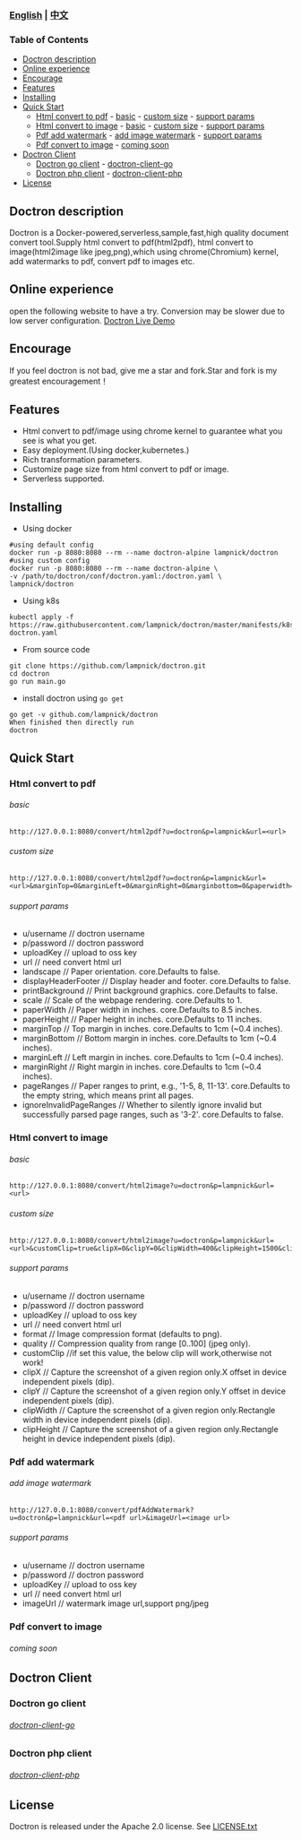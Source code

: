 ### [English](README.md) | [中文](README_ZH.md)

### Table of Contents

- [Doctron description](#doctron-description)
- [Online experience](#online-experience)
- [Encourage](#encourage)
- [Features](#features)
- [Installing](#installing)
- [Quick Start](#quick-start)
  - [Html convert to pdf](#html-convert-to-pdf)
        - [basic](#basic)
        - [custom size](#custom-size)
        - [support params](#support-params)
  - [Html convert to image](#html-convert-to-image)
        - [basic](#basic-1)
        - [custom size](#custom-size-1)
        - [support params](#support-params-1)
  - [Pdf add watermark](#pdf-add-watermark)
        - [add image watermark](#add-image-watermark)
        - [support params](#support-params-2)
  - [Pdf convert to image](#pdf-convert-to-image)
        - [coming soon](#coming-soon)
- [Doctron Client](#doctron-client)
  - [Doctron go client](#doctron-go-client)
        - [doctron-client-go](#doctron-client-go)
  - [Doctron php client](#doctron-php-client)
        - [doctron-client-php](#doctron-client-php)
- [License](#license)
## Doctron description
Doctron is a Docker-powered,serverless,sample,fast,high quality document convert tool.Supply html convert to pdf(html2pdf), html convert to image(html2image like jpeg,png),which using chrome(Chromium) kernel, add watermarks to pdf, convert pdf to images etc.

## Online experience
open the following website to have a try. Conversion may be slower due to low server configuration.
[Doctron Live Demo](http://doctron.lampnick.com)

## Encourage
If you feel doctron is not bad, give me a star and fork.Star and fork is my greatest encouragement！

## Features
- Html convert to pdf/image using chrome kernel to guarantee what you see is what you get.
- Easy deployment.(Using docker,kubernetes.)
- Rich transformation parameters.
- Customize page size from html convert to pdf or image.
- Serverless supported.

## Installing
- Using docker
```
#using default config
docker run -p 8080:8080 --rm --name doctron-alpine lampnick/doctron  
#using custom config
docker run -p 8080:8080 --rm --name doctron-alpine \
-v /path/to/doctron/conf/doctron.yaml:/doctron.yaml \
lampnick/doctron  
```
- Using k8s
```
kubectl apply -f https://raw.githubusercontent.com/lampnick/doctron/master/manifests/k8s-doctron.yaml
```
- From source code
```
git clone https://github.com/lampnick/doctron.git
cd doctron
go run main.go 
```

- install doctron using `go get` 
```
go get -v github.com/lampnick/doctron
When finished then directly run
doctron
```

## Quick Start
### Html convert to pdf
###### basic
```
http://127.0.0.1:8080/convert/html2pdf?u=doctron&p=lampnick&url=<url>  
```
###### custom size
```
http://127.0.0.1:8080/convert/html2pdf?u=doctron&p=lampnick&url=<url>&marginTop=0&marginLeft=0&marginRight=0&marginbottom=0&paperwidth=4.1  
```
###### support params
- u/username // doctron username
- p/password // doctron password
- uploadKey // upload to oss key
- url // need convert html url
- landscape // Paper orientation. core.Defaults to false.
- displayHeaderFooter // Display header and footer. core.Defaults to false.
- printBackground // Print background graphics. core.Defaults to false.
- scale // Scale of the webpage rendering. core.Defaults to 1.
- paperWidth // Paper width in inches. core.Defaults to 8.5 inches.
- paperHeight // Paper height in inches. core.Defaults to 11 inches.
- marginTop // Top margin in inches. core.Defaults to 1cm (~0.4 inches).
- marginBottom // Bottom margin in inches. core.Defaults to 1cm (~0.4 inches).
- marginLeft // Left margin in inches. core.Defaults to 1cm (~0.4 inches).
- marginRight // Right margin in inches. core.Defaults to 1cm (~0.4 inches).
- pageRanges // Paper ranges to print, e.g., '1-5, 8, 11-13'. core.Defaults to the empty string, which means print all pages.
- ignoreInvalidPageRanges // Whether to silently ignore invalid but successfully parsed page ranges, such as '3-2'. core.Defaults to false.

### Html convert to image
###### basic
```
http://127.0.0.1:8080/convert/html2image?u=doctron&p=lampnick&url=<url>  
```
###### custom size
```
http://127.0.0.1:8080/convert/html2image?u=doctron&p=lampnick&url=<url>&customClip=true&clipX=0&clipY=0&clipWidth=400&clipHeight=1500&clipScale=2&format=jpeg&Quality=80  
```
###### support params
- u/username // doctron username
- p/password // doctron password
- uploadKey // upload to oss key
- url // need convert html url
- format // Image compression format (defaults to png).
- quality // Compression quality from range [0..100] (jpeg only).
- customClip //if set this value, the below clip will work,otherwise not work!
- clipX // Capture the screenshot of a given region only.X offset in device independent pixels (dip).
- clipY // Capture the screenshot of a given region only.Y offset in device independent pixels (dip).
- clipWidth // Capture the screenshot of a given region only.Rectangle width in device independent pixels (dip).
- clipHeight // Capture the screenshot of a given region only.Rectangle height in device independent pixels (dip).

### Pdf add watermark
###### add image watermark
```
http://127.0.0.1:8080/convert/pdfAddWatermark?u=doctron&p=lampnick&url=<pdf url>&imageUrl=<image url>
```
###### support params
- u/username // doctron username
- p/password // doctron password
- uploadKey // upload to oss key
- url // need convert html url
- imageUrl // watermark image url,support png/jpeg

### Pdf convert to image
###### coming soon

## Doctron Client
### Doctron go client
###### [doctron-client-go](https://github.com/lampnick/doctron-client-go)

### Doctron php client
###### [doctron-client-php](https://github.com/lampnick/doctron-client-php)

## License

Doctron is released under the Apache 2.0 license. See [LICENSE.txt](https://github.com/lampnick/doctron/blob/master/LICENSE)
